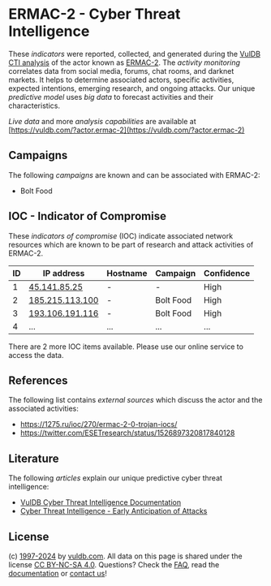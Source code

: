 # ERMAC-2 - Cyber Threat Intelligence

These _indicators_ were reported, collected, and generated during the [VulDB CTI analysis](https://vuldb.com/?kb.cti) of the actor known as [ERMAC-2](https://vuldb.com/?actor.ermac-2). The _activity monitoring_ correlates data from social media, forums, chat rooms, and darknet markets. It helps to determine associated actors, specific activities, expected intentions, emerging research, and ongoing attacks. Our unique _predictive model_ uses _big data_ to forecast activities and their characteristics.

_Live data_ and more _analysis capabilities_ are available at [https://vuldb.com/?actor.ermac-2](https://vuldb.com/?actor.ermac-2)

## Campaigns

The following _campaigns_ are known and can be associated with ERMAC-2:

* Bolt Food

## IOC - Indicator of Compromise

These _indicators of compromise_ (IOC) indicate associated network resources which are known to be part of research and attack activities of ERMAC-2.

ID | IP address | Hostname | Campaign | Confidence
-- | ---------- | -------- | -------- | ----------
1 | [45.141.85.25](https://vuldb.com/?ip.45.141.85.25) | - | - | High
2 | [185.215.113.100](https://vuldb.com/?ip.185.215.113.100) | - | Bolt Food | High
3 | [193.106.191.116](https://vuldb.com/?ip.193.106.191.116) | - | Bolt Food | High
4 | ... | ... | ... | ...

There are 2 more IOC items available. Please use our online service to access the data.

## References

The following list contains _external sources_ which discuss the actor and the associated activities:

* https://1275.ru/ioc/270/ermac-2-0-trojan-iocs/
* https://twitter.com/ESETresearch/status/1526897320817840128

## Literature

The following _articles_ explain our unique predictive cyber threat intelligence:

* [VulDB Cyber Threat Intelligence Documentation](https://vuldb.com/?kb.cti)
* [Cyber Threat Intelligence - Early Anticipation of Attacks](https://www.scip.ch/en/?labs.20201022)

## License

(c) [1997-2024](https://vuldb.com/?kb.changelog) by [vuldb.com](https://vuldb.com/?kb.about). All data on this page is shared under the license [CC BY-NC-SA 4.0](https://creativecommons.org/licenses/by-nc-sa/4.0/). Questions? Check the [FAQ](https://vuldb.com/?kb.faq), read the [documentation](https://vuldb.com/?kb) or [contact us](https://vuldb.com/?contact)!
